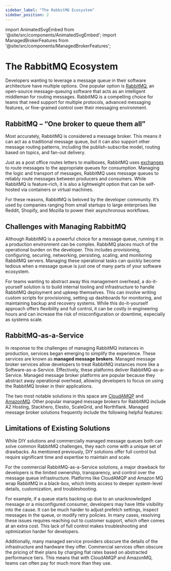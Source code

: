 ```yaml
---
sidebar_label: "The RabbitMQ Ecosystem"
sidebar_position: 2
---
```


import AnimatedSvgEmbed from '@site/src/components/AnimatedSvgEmbed';
import ManagedBrokerFeatures from '@site/src/components/ManagedBrokerFeatures';

# The RabbitMQ Ecosystem

Developers wanting to leverage a message queue in their software architecture have multiple options. One popular option is <a href="https://www.rabbitmq.com/" target="_blank">RabbitMQ</a>, an open-source message-queuing software that acts as an intelligent middleman for routing messages. RabbitMQ is a compelling choice for teams that need support for multiple protocols, advanced messaging features, or fine-grained control over their messaging environment.

## RabbitMQ – “One broker to queue them all”

Most accurately, RabbitMQ is considered a message broker. This means it can act as a traditional message queue, but it can also support other message routing patterns, including the publish-subscribe model, routing based on topics, and fan-out delivery.

Just as a post office routes letters to mailboxes, RabbitMQ uses <a href="https://www.rabbitmq.com/docs/exchanges" target="_blank">exchanges</a> to route messages to the appropriate queues for consumption. Managing the logic and transport of messages, RabbitMQ uses message queues to reliably route messages between producers and consumers. While RabbitMQ is feature-rich, it is also a lightweight option that can be self-hosted via containers or virtual machines.

<AnimatedSvgEmbed className="rabbitory-animation" svgName="exchanges-animation.svg" altText="Exchange Animation" />

For these reasons, RabbitMQ is beloved by the developer community. It’s used by companies ranging from small startups to large enterprises like Reddit, Shopify, and Mozilla to power their asynchronous workflows.

## Challenges with Managing RabbitMQ

Although RabbitMQ is a powerful choice for a message queue, running it in a production environment can be complex. RabbiMQ places much of the operational burden on the developer. This includes provisioning, configuring, securing, networking, persisting, scaling, and monitoring RabbitMQ servers. Managing these operational tasks can quickly become tedious when a message queue is just one of many parts of your software ecosystem.

For teams wanting to abstract away this management overhead, a do-it-yourself solution is to build internal tooling and infrastructure to handle RabbitMQ deployment and upkeep themselves. This can involve writing custom scripts for provisioning, setting up dashboards for monitoring, and maintaining backup and recovery systems. While this do-it-yourself approach offers flexibility and full control, it can be costly in engineering hours and can increase the risk of misconfiguration or downtime, especially as systems scale.

## RabbitMQ-as-a-Service

In response to the challenges of managing RabbitMQ instances in production, services began emerging to simplify the experience. These services are known as <strong>managed message brokers</strong>. Managed message broker services allow developers to treat RabbitMQ instances more like a Software-as-a-Service. Effectively, these platforms deliver RabbitMQ-as-a-Service. Managed message broker platforms are popular because they abstract away operational overhead, allowing developers to focus on using the RabbitMQ broker in their applications.

The two most notable solutions in this space are <a href="https://www.cloudamqp.com/" target="_blank">CloudAMQP</a> and <a href="https://docs.aws.amazon.com/amazon-mq/latest/developer-guide/welcome.html" target="_blank">AmazonMQ</a>. Other popular managed message brokers for RabbitMQ include A2 Hosting, Stackhero, Elestio, ScaleGrid, and Northflank. Managed message broker solutions frequently include the following helpful features:

<ManagedBrokerFeatures />

## Limitations of Existing Solutions

While DIY solutions and commercially managed message queues both can solve common RabbitMQ challenges, they each come with a unique set of drawbacks. As mentioned previously, DIY solutions offer full control but require significant time and expertise to maintain and scale.

For the commercial RabbitMQ-as-a-Service solutions, a major drawback for developers is the limited ownership, transparency, and control over the message queue infrastructure. Platforms like CloudAMQP and Amazon MQ wrap RabbitMQ in a black-box, which limits access to deeper system-level details, customization, and troubleshooting.

For example, if a queue starts backing up due to an unacknowledged message or a misconfigured consumer, developers may have little visibility into the cause. It can be much harder to adjust prefetch settings, inspect messages in the queue, or modify retry policies. In many cases, resolving these issues requires reaching out to customer support, which often comes at an extra cost. This lack of full control makes troubleshooting and optimization harder for developers.

Additionally, many managed service providers obscure the details of the infrastructure and hardware they offer. Commercial services often obscure the pricing of their plans by charging flat rates based on abstracted performance tiers. This means that with CloudAMQP and AmazonMQ, teams can often pay for much more than they use.
